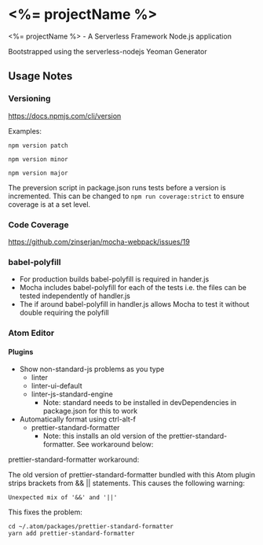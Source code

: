 # <%= projectName %>

<%= projectName %> - A Serverless Framework Node.js application

Bootstrapped using the serverless-nodejs Yeoman Generator

## Usage Notes

### Versioning

https://docs.npmjs.com/cli/version

Examples:

`npm version patch`

`npm version minor`

`npm version major`

The preversion script in package.json runs tests before a version is incremented. This can be changed to `npm run coverage:strict` to ensure coverage is at a set level.

### Code Coverage

https://github.com/zinserjan/mocha-webpack/issues/19

### babel-polyfill

* For production builds babel-polyfill is required in hander.js
* Mocha includes babel-polyfill for each of the tests i.e. the files can be tested independently of handler.js
* The if around babel-polyfill in handler.js allows Mocha to test it without double requiring the polyfill

### Atom Editor

#### Plugins

* Show non-standard-js problems as you type
  * linter
  * linter-ui-default
  * linter-js-standard-engine
    * Note: standard needs to be installed in devDependencies in package.json for this to work
* Automatically format using ctrl-alt-f
  * prettier-standard-formatter
    * Note: this installs an old version of the prettier-standard-formatter. See workaround below:

prettier-standard-formatter workaround:

The old version of prettier-standard-formatter bundled with this Atom plugin strips brackets from && || statements. This causes the following warning:

`Unexpected mix of '&&' and '||'`

This fixes the problem:

```
cd ~/.atom/packages/prettier-standard-formatter
yarn add prettier-standard-formatter
```
